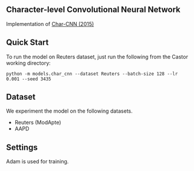 ## Character-level Convolutional Neural Network

Implementation of [Char-CNN (2015)](http://papers.nips.cc/paper/5782-character-level-convolutional-networks-for-text-classification.pdf)

## Quick Start

To run the model on Reuters dataset, just run the following from the Castor working directory:

```
python -m models.char_cnn --dataset Reuters --batch-size 128 --lr 0.001 --seed 3435
```

## Dataset

We experiment the model on the following datasets.

- Reuters (ModApte)
- AAPD

## Settings

Adam is used for training.
